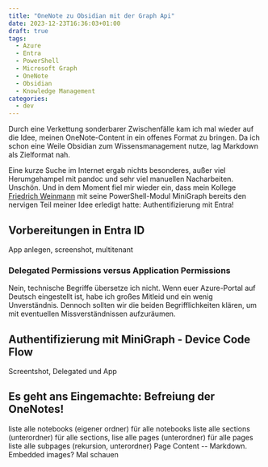 ```yaml
---
title: "OneNote zu Obsidian mit der Graph Api"
date: 2023-12-23T16:36:03+01:00
draft: true
tags:
  - Azure
  - Entra
  - PowerShell
  - Microsoft Graph
  - OneNote
  - Obsidian
  - Knowledge Management
categories:
  - dev
---
```


Durch eine Verkettung sonderbarer Zwischenfälle kam ich mal
wieder auf die Idee, meinen OneNote-Content in ein offenes
Format zu bringen. Da ich schon eine Weile Obsidian zum Wissensmanagement
nutze, lag Markdown als Zielformat nah.

Eine kurze Suche im Internet ergab nichts besonderes, außer viel
Herumgehampel mit pandoc und sehr viel manuellen Nacharbeiten. Unschön.
Und in dem Moment fiel mir wieder ein, dass mein Kollege 
[Friedrich Weinmann](https://github.com/friedrichweinmann/minigraph) mit seine
PowerShell-Modul MiniGraph bereits den nervigen Teil meiner Idee erledigt
hatte: Authentifizierung mit Entra!

## Vorbereitungen in Entra ID

App anlegen, screenshot, multitenant

### Delegated Permissions versus Application Permissions

Nein, technische Begriffe übersetze ich nicht. Wenn euer Azure-Portal auf
Deutsch eingestellt ist, habe ich großes Mitleid und ein wenig Unverständnis. Dennoch
sollten wir die beiden Begrifflichkeiten klären, um mit eventuellen Missverständnissen
aufzuräumen.

## Authentifizierung mit MiniGraph - Device Code Flow

Screentshot, Delegated und App

## Es geht ans Eingemachte: Befreiung der OneNotes!

liste alle notebooks (eigener ordner)
für alle notebooks liste alle sections (unterordner)
für alle sections, lise alle pages (unterordner)
für alle pages liste alle subpages (rekursion, unterordner)
Page Content -- Markdown.
Embedded images? Mal schauen
